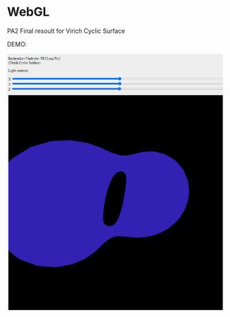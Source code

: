# WebGL

PA2 Final resoult for Virich Cyclic Surface

DEMO:

![image](https://github.com/vlad-beep/WebGL_labs/blob/PA2/%D0%90%D0%BD%D0%B8%D0%BC%D0%B0%D1%86%D0%B8%D1%8F.gif)



